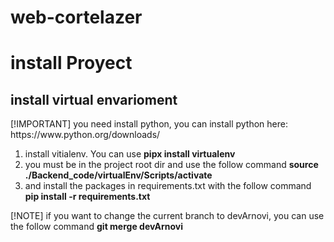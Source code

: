 # web-cortelazer
# install Proyect
<section>
    <h2>install virtual envarioment</h2>
    [!IMPORTANT] 
    you need install python, you can install python here: https://www.python.org/downloads/
    <ol>
        <li>install vitialenv. You can use <strong>pipx install virtualenv</strong></li>
        <li>you must be in the project root dir and use the follow command <strong>source ./Backend_code/virtualEnv/Scripts/activate</strong></li>
        <li>and install the packages in requirements.txt with the follow command <strong>pip install -r requirements.txt</strong></li>
    </ol>
    [!NOTE]
    if you want to change the current branch to devArnovi, you can use the follow command <strong>git merge devArnovi</strong>
</section>